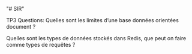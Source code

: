 "# SIR" 

TP3
Questions: Quelles sont les limites d’une base données orientées document ? 


Quelles sont les types de données stockés dans Redis, que peut on faire comme types de requêtes ?
